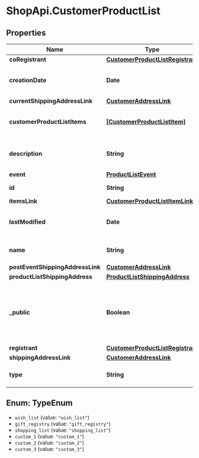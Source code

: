 # ShopApi.CustomerProductList

## Properties
Name | Type | Description | Notes
------------ | ------------- | ------------- | -------------
**coRegistrant** | [**CustomerProductListRegistrant**](CustomerProductListRegistrant.md) |  | [optional] 
**creationDate** | **Date** | Returns the value of attribute &#x27;creationDate&#x27;. | [optional] 
**currentShippingAddressLink** | [**CustomerAddressLink**](CustomerAddressLink.md) |  | [optional] 
**customerProductListItems** | [**[CustomerProductListItem]**](CustomerProductListItem.md) | The list of customer product list items. | [optional] 
**description** | **String** | The description of this product list. | [optional] 
**event** | [**ProductListEvent**](ProductListEvent.md) |  | [optional] 
**id** | **String** | The id of this product list. | [optional] 
**itemsLink** | [**CustomerProductListItemLink**](CustomerProductListItemLink.md) |  | [optional] 
**lastModified** | **Date** | Returns the value of attribute &#x27;lastModified&#x27;. | [optional] 
**name** | **String** | The name of this product list. | [optional] 
**postEventShippingAddressLink** | [**CustomerAddressLink**](CustomerAddressLink.md) |  | [optional] 
**productListShippingAddress** | [**ProductListShippingAddress**](ProductListShippingAddress.md) |  | [optional] 
**_public** | **Boolean** | Indicates whether the owner made this product list available for access by other customers. | [optional] 
**registrant** | [**CustomerProductListRegistrant**](CustomerProductListRegistrant.md) |  | [optional] 
**shippingAddressLink** | [**CustomerAddressLink**](CustomerAddressLink.md) |  | [optional] 
**type** | **String** | The type of the product list. | [optional] 

<a name="TypeEnum"></a>
## Enum: TypeEnum

* `wish_list` (value: `"wish_list"`)
* `gift_registry` (value: `"gift_registry"`)
* `shopping_list` (value: `"shopping_list"`)
* `custom_1` (value: `"custom_1"`)
* `custom_2` (value: `"custom_2"`)
* `custom_3` (value: `"custom_3"`)

